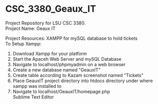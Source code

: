 # CSC_3380_Geaux_IT
Project Repository for LSU CSC 3380.<br> Project Name: Geaux IT

Project Resources:
XAMPP for mySQL database to hold tickets<br>
To Setup Xampp:<br>
1. Download Xampp for your platform<br>
2. Start the Apaceh Web Server and mySQL Database<br>
3. Navigate to localhost/phpmyadmin on a web browser<br>
4. Create a new database named "GeauxIT"<br>
5. Create table according to Kazam screenshot named "Tickets"<br>
6. Place GeauxIT project directory into htdocs directory under where xampp was installed to <br>
7. Navigate to localhost/GeauxIT/homepage.php<br>
Sublime Text Editor<br>

